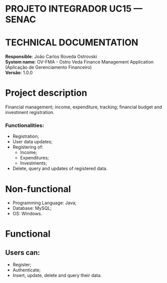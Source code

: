 # PROJETO INTEGRADOR UC15 — SENAC

# TECHNICAL DOCUMENTATION

**Responsible**: João Carlos Roveda Ostrovski  
**System name**: OV-FMA \- Ostro Veda Finance Management Application (Aplicação de Gerenciamento Financeiro)  
**Versão**: 1.0.0

# Project description

Financial management; income, expenditure, tracking; financial budget and investment registration.

### Functionalities:

* Registration;  
* User data updates;  
* Registering of:  
  * Income;  
  * Expenditures;  
  * Investments;  
* Delete, query and updates of registered data.

# Non-functional

* Programming Language: Java;  
* Database: MySQL;  
* OS: Windows.

# Functional

## Users can:

* Register;  
* Authenticate;  
* Insert, update, delete and query their data.

